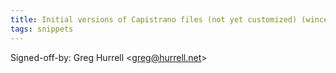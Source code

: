 ```yaml
---
title: Initial versions of Capistrano files (not yet customized) (wincent.com, 902eb8c)
tags: snippets
---
```


Signed-off-by: Greg Hurrell &lt;greg@hurrell.net&gt;

